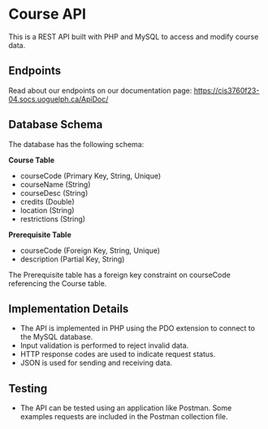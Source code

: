 
# Course API

This is a REST API built with PHP and MySQL to access and modify course data. 

## Endpoints

Read about our endpoints on our documentation page: https://cis3760f23-04.socs.uoguelph.ca/ApiDoc/

## Database Schema

The database has the following schema:

**Course Table**

- courseCode (Primary Key, String, Unique)
- courseName (String)
- courseDesc (String)
- credits (Double)
- location (String)
- restrictions (String)

**Prerequisite Table** 

- courseCode (Foreign Key, String, Unique) 
- description (Partial Key, String)

The Prerequisite table has a foreign key constraint on courseCode referencing the Course table.

## Implementation Details

- The API is implemented in PHP using the PDO extension to connect to the MySQL database.
- Input validation is performed to reject invalid data.
- HTTP response codes are used to indicate request status.
- JSON is used for sending and receiving data.

## Testing

- The API can be tested using an application like Postman. Some examples requests are included in the Postman collection file.